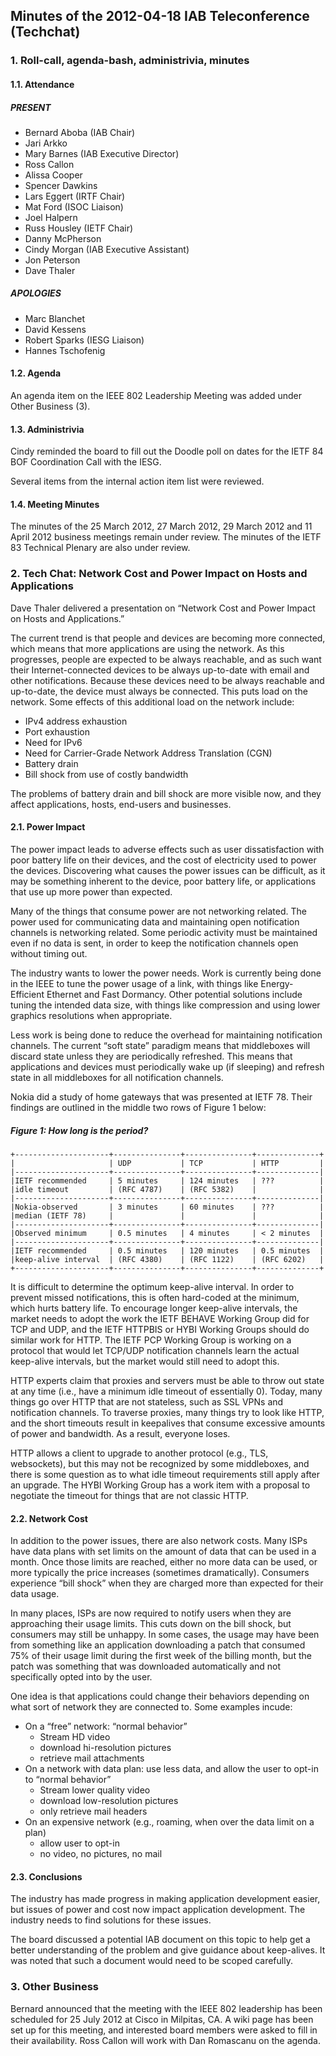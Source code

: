 
Minutes of the 2012-04-18 IAB Teleconference (Techchat)
-------------------------------------------------------


### 1. Roll-call, agenda-bash, administrivia, minutes


#### 1.1. Attendance


##### PRESENT


* Bernard Aboba (IAB Chair)
* Jari Arkko
* Mary Barnes (IAB Executive Director)
* Ross Callon
* Alissa Cooper
* Spencer Dawkins
* Lars Eggert (IRTF Chair)
* Mat Ford (ISOC Liaison)
* Joel Halpern
* Russ Housley (IETF Chair)
* Danny McPherson
* Cindy Morgan (IAB Executive Assistant)
* Jon Peterson
* Dave Thaler


##### APOLOGIES


* Marc Blanchet
* David Kessens
* Robert Sparks (IESG Liaison)
* Hannes Tschofenig


#### 1.2. Agenda


An agenda item on the IEEE 802 Leadership Meeting was added under Other Business (3).


#### 1.3. Administrivia


Cindy reminded the board to fill out the Doodle poll on dates for the IETF 84 BOF Coordination Call with the IESG.


Several items from the internal action item list were reviewed.


#### 1.4. Meeting Minutes


The minutes of the 25 March 2012, 27 March 2012, 29 March 2012 and 11 April 2012 business meetings remain under review. The minutes of the IETF 83 Technical Plenary are also under review.


### 2. Tech Chat: Network Cost and Power Impact on Hosts and Applications


Dave Thaler delivered a presentation on “Network Cost and Power Impact on Hosts and Applications.”


The current trend is that people and devices are becoming more connected, which means that more applications are using the network. As this progresses, people are expected to be always reachable, and as such want their Internet-connected devices to be always up-to-date with email and other notifications. Because these devices need to be always reachable and up-to-date, the device must always be connected. This puts load on the network. Some effects of this additional load on the network include:


* IPv4 address exhaustion
* Port exhaustion
* Need for IPv6
* Need for Carrier-Grade Network Address Translation (CGN)
* Battery drain
* Bill shock from use of costly bandwidth


The problems of battery drain and bill shock are more visible now, and they affect applications, hosts, end-users and businesses.


#### 2.1. Power Impact


The power impact leads to adverse effects such as user dissatisfaction with poor battery life on their devices, and the cost of electricity used to power the devices. Discovering what causes the power issues can be difficult, as it may be something inherent to the device, poor battery life, or applications that use up more power than expected.


Many of the things that consume power are not networking related. The power used for communicating data and maintaining open notification channels is networking related. Some periodic activity must be maintained even if no data is sent, in order to keep the notification channels open without timing out.


The industry wants to lower the power needs. Work is currently being done in the IEEE to tune the power usage of a link, with things like Energy-Efficient Ethernet and Fast Dormancy. Other potential solutions include tuning the intended data size, with things like compression and using lower graphics resolutions when appropriate.


Less work is being done to reduce the overhead for maintaining notification channels. The current “soft state” paradigm means that middleboxes will discard state unless they are periodically refreshed. This means that applications and devices must periodically wake up (if sleeping) and refresh state in all middleboxes for all notification channels.


Nokia did a study of home gateways that was presented at IETF 78. Their findings are outlined in the middle two rows of Figure 1 below:


##### Figure 1: How long is the period?



```
+---------------------+---------------+---------------+--------------+
|                     | UDP           | TCP           | HTTP         |
|---------------------+---------------+---------------+--------------|
|IETF recommended     | 5 minutes     | 124 minutes   | ???          |
|idle timeout         | (RFC 4787)    | (RFC 5382)    |              |
|---------------------+---------------+---------------+--------------|
|Nokia-observed       | 3 minutes     | 60 minutes    | ???          |
|median (IETF 78)     |               |               |              |
|---------------------+---------------+---------------+--------------|
|Observed minimum     | 0.5 minutes   | 4 minutes     | < 2 minutes  |
|---------------------+---------------+---------------+--------------|
|IETF recommended     | 0.5 minutes   | 120 minutes   | 0.5 minutes  |
|keep-alive interval  | (RFC 4380)    | (RFC 1122)    | (RFC 6202)   |
+---------------------+---------------+---------------+--------------+
```

It is difficult to determine the optimum keep-alive interval. In order to prevent missed notifications, this is often hard-coded at the minimum, which hurts battery life. To encourage longer keep-alive intervals, the market needs to adopt the work the IETF BEHAVE Working Group did for TCP and UDP, and the IETF HTTPBIS or HYBI Working Groups should do similar work for HTTP. The IETF PCP Working Group is working on a protocol that would let TCP/UDP notification channels learn the actual keep-alive intervals, but the market would still need to adopt this.


HTTP experts claim that proxies and servers must be able to throw out state at any time (i.e., have a minimum idle timeout of essentially 0). Today, many things go over HTTP that are not stateless, such as SSL VPNs and notification channels. To traverse proxies, many things try to look like HTTP, and the short timeouts result in keepalives that consume excessive amounts of power and bandwidth. As a result, everyone loses.


HTTP allows a client to upgrade to another protocol (e.g., TLS, websockets), but this may not be recognized by some middleboxes, and there is some question as to what idle timeout requirements still apply after an upgrade. The HYBI Working Group has a work item with a proposal to negotiate the timeout for things that are not classic HTTP.


#### 2.2. Network Cost


In addition to the power issues, there are also network costs. Many ISPs have data plans with set limits on the amount of data that can be used in a month. Once those limits are reached, either no more data can be used, or more typically the price increases (sometimes dramatically). Consumers experience “bill shock” when they are charged more than expected for their data usage.


In many places, ISPs are now required to notify users when they are approaching their usage limits. This cuts down on the bill shock, but consumers may still be unhappy. In some cases, the usage may have been from something like an application downloading a patch that consumed 75% of their usage limit during the first week of the billing month, but the patch was something that was downloaded automatically and not specifically opted into by the user.


One idea is that applications could change their behaviors depending on what sort of network they are connected to. Some examples incude:


* On a “free” network: “normal behavior”
	+ Stream HD video
	+ download hi-resolution pictures
	+ retrieve mail attachments
* On a network with data plan: use less data, and allow the user to opt-in to “normal behavior”
	+ Stream lower quality video
	+ download low-resolution pictures
	+ only retrieve mail headers
* On an expensive network (e.g., roaming, when over the data limit on a plan)
	+ allow user to opt-in
	+ no video, no pictures, no mail


#### 2.3. Conclusions


The industry has made progress in making application development easier, but issues of power and cost now impact application development. The industry needs to find solutions for these issues.


The board discussed a potential IAB document on this topic to help get a better understanding of the problem and give guidance about keep-alives. It was noted that such a document would need to be scoped carefully.


### 3. Other Business


Bernard announced that the meeting with the IEEE 802 leadership has been scheduled for 25 July 2012 at Cisco in Milpitas, CA. A wiki page has been set up for this meeting, and interested board members were asked to fill in their availability. Ross Callon will work with Dan Romascanu on the agenda.


